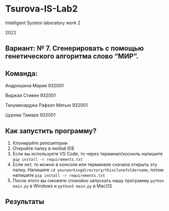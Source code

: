 # Tsurova-IS-Lab2
Intelligent System laboratory work 2

2022
## Вариант: № 7. Сгенерировать с помощью генетического алгоритма слово “МИР”.
## Команда:
Андрюшина Мария 932001

Виджая Стивен 932001

Танумихарджа Рафаэл Метью 932001

Цурова Тамара 932001

## Как запустить программу?
1. Клонируйте репозитории
2. Откройте папку в любой IDE
3. Если вы используете VS Code, то через терминал/косноль напишите ```pip install -r requirements.txt```
4. Если нет, то можно в консоли или терминале сначала открыть эту папку. Напишите ```cd yourworkingdirectory/thisclonefoldername```, потом напишите ```pip install -r requirements.txt```
5. После этого вы сможете спокойно запускать нашу программу ```python main.py``` в Windows и ```python3 main.py``` в MacOS
   
## Результаты
